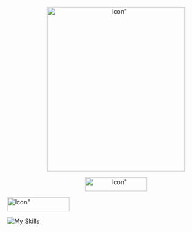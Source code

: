 <p align="center">
    <img width="320" height="380" src="https://static.wikia.nocookie.net/hellokitty/images/8/8d/Sanrio_Characters_Kuromi_Image016.png/revision/latest?cb=20170404142717" alt=Icon">
</p>

<p align="center"><img width="144" height="32" src="https://cdn.discordapp.com/attachments/1155565875257147533/1156749731125547068/text-1695861022270.png?ex=65161aa3&is=6514c923&hm=a3d94b9ea5b591faaddc6e1d5ef210b4a0262f6c3d088ba1f964cfc643970c79&" alt=Icon"></p>

<p><img width="144" height="32" src="https://cdn.discordapp.com/attachments/1155565875257147533/1156748938032984114/text-1695860826408.png?ex=651619e6&is=6514c866&hm=8e84e0f41219f8ad3b7647d41743631e330189ca6c3f54f0ff88292f625bcabc&" alt=Icon"></p>

[![My Skills](https://skillicons.dev/icons?i=python,kotlin,html&perline=4)](https://skillicons.dev)
